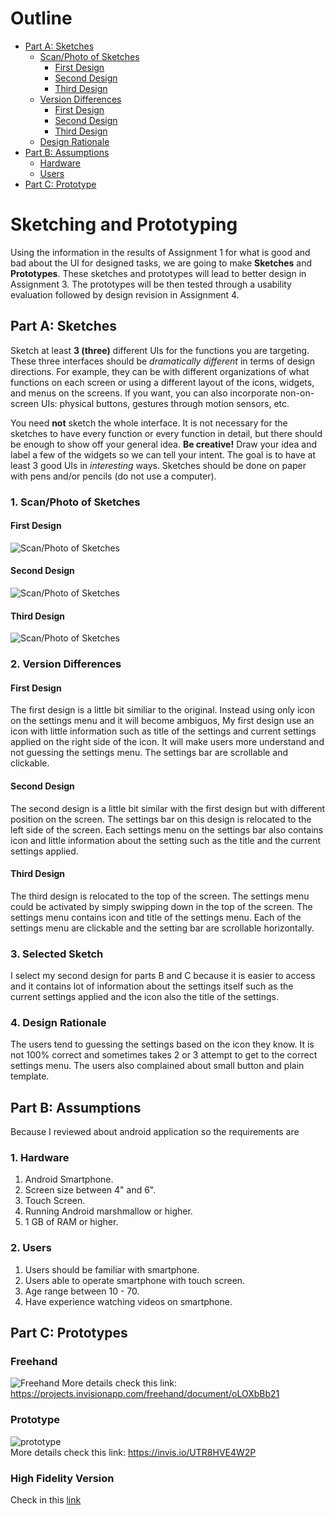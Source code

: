 # Outline
- [Part A: Sketches](#part-a-sketches)  
    - [Scan/Photo of Sketches](#1-scan/photo-of-sketches)
        - [First Design](#first-design)
        - [Second Design](#second-design)
        - [Third Design](#third-design)
    - [Version Differences](#2-version-differences)
        - [First Design](#first-design-1)
        - [Second Design](#second-design-1)
        - [Third Design](#third-design-1)
    - [Design Rationale](#4-design-rationale)
- [Part B: Assumptions](#part-b-assumptions) 
    - [Hardware](#1-hardware)
    - [Users](#2-users)
- [Part C: Prototype](#part-c-prototypes)

# Sketching and Prototyping
Using the information in the results of Assignment 1 for what is good and bad about the UI for designed tasks, we are going to make **Sketches** and **Prototypes**. These sketches and prototypes will lead to better design in Assignment 3. The prototypes will be then tested through a usability evaluation followed by design revision in Assignment 4.

## Part A: Sketches
Sketch at least **3 (three)** different UIs for the functions you are targeting. These three interfaces should be _dramatically different_ in terms of design directions. For example, they can be with different organizations of what functions on each screen or using a different layout of the icons, widgets, and menus on the screens. If you want, you can also incorporate non-on-screen UIs: physical buttons, gestures through motion sensors, etc.

You need **not** sketch the whole interface. It is not necessary for the sketches to have every function or every function in detail, but there should be enough to show off your general idea. **Be creative!** Draw your idea and label a few of the widgets so we can tell your intent. The goal is to have at least 3 good UIs in *interesting* ways. Sketches should be done on paper with pens and/or pencils (do not use a computer).

### 1. Scan/Photo of Sketches
#### First Design
![Scan/Photo of Sketches](src/Desain1.jpg)

#### Second Design
![Scan/Photo of Sketches](src/Desain2.jpg)

#### Third Design
![Scan/Photo of Sketches](src/Desain3.jpg)

### 2. Version Differences

#### First Design
The first design is a little bit similiar to the original. Instead using only icon on the settings menu and it will become ambiguos, My first design use an icon with little information such as title of the settings and current settings applied on the right side of the icon. It will make users more understand and not guessing the settings menu. The settings bar are scrollable and clickable.

#### Second Design
The second design is a little bit similar with the first design but with different position on the screen. The settings bar on this design is relocated to the left side of the screen. Each settings menu on the settings bar also contains icon and little information about the setting such as the title and the current settings applied.

#### Third Design
The third design is relocated to the top of the screen. The settings menu could be activated by simply swipping down in the top of the screen. The settings menu contains icon and title of the settings menu. Each of the settings menu are clickable and the setting bar are scrollable horizontally. 

### 3. Selected Sketch
I select my second design for parts B and C because it is easier to access and it contains lot of information about the settings itself such as the current settings applied and the icon also the title of the settings.

### 4. Design Rationale
The users tend to guessing the settings based on the icon they know. It is not 100% correct and sometimes takes 2 or 3 attempt to get to the correct settings menu. The users also complained about small button and plain template.

## Part B: Assumptions
Because I reviewed about android application so the requirements are
### 1. Hardware
1. Android Smartphone.
2. Screen size between 4" and 6".
3. Touch Screen.
4. Running Android marshmallow or higher.
5. 1 GB of RAM or higher.

### 2. Users
1. Users should be familiar with smartphone.
2. Users able to operate smartphone with touch screen.
3. Age range between 10 - 70.
4. Have experience watching videos on smartphone.

## Part C: Prototypes  
### Freehand  
![Freehand](src/freehand.PNG)
More details check this link: https://projects.invisionapp.com/freehand/document/oLOXbBb21

### Prototype  
![prototype](src/prototype.gif)  
More details check this link: https://invis.io/UTR8HVE4W2P  
### High Fidelity Version  
Check in this [link](https://xd.adobe.com/view/d0d3f77e-2250-409a-7a18-3d6fe9832a91-a6e2/)